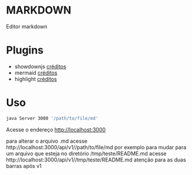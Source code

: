 # MARKDOWN

Editor markdown

# Plugins

* showdownjs [créditos](https://github.com/showdownjs/showdown)
* mermaid [créditos](https://github.com/knsv/mermaid)
* highlight [créditos](https://highlightjs.org/)


# Uso


```bash
java Server 3000 '/path/to/file/md'
```

Acesse o endereço [http://localhost:3000](http://localhost:3000)


para alterar o arquivo .md acesse http://localhost:3000/api/v1//path/to/file/md por exemplo para mudar para um arquivo que esteja no diretório /tmp/teste/README.md acesse http://localhost:3000/api/v1//tmp/teste/README.md atenção para as duas barras após v1